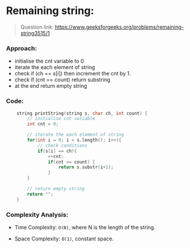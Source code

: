 # Remaining string:

> Question link:
> https://www.geeksforgeeks.org/problems/remaining-string3515/1

### Approach:

- initialise the cnt variable to 0
- iterate the each element of string
- check if (ch == s[i]) then increment the cnt by 1.
- check if (cnt == count) return substring
- at the end return empty string

### Code:

```C++
    string printString(string s, char ch, int count) {
        // initialise cnt variable 
        int cnt = 0;

        // iterate the each element of string
        for(int i = 0; i < s.length(); i++){
            // check conditions
            if(s[i] == ch){
                ++cnt;
                if(cnt == count) {
                    return s.substr(i+1);
                }
        }

        // return empty string 
        return "";
    }
```

### Complexity Analysis:

- Time Complexity: `O(N)`, where N is the length of the string.

- Space Complexity: `O(1)`, constant space.